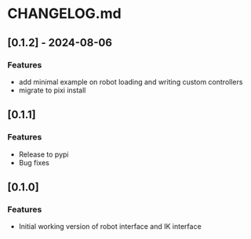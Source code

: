 # CHANGELOG.md

## [0.1.2] - 2024-08-06

### Features

- add minimal example on robot loading and writing custom controllers
- migrate to pixi install

## [0.1.1]

### Features

- Release to pypi
- Bug fixes

## [0.1.0]

### Features

- Initial working version of robot interface and IK interface
